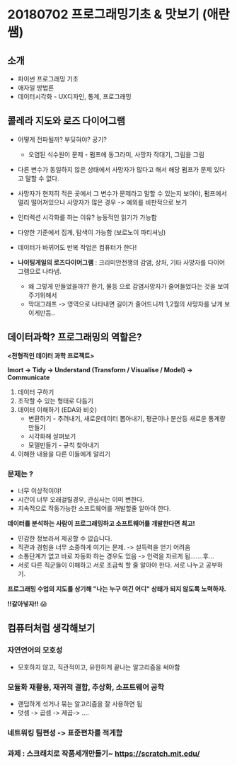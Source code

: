 # 20180702 프로그래밍기초 & 맛보기 (애란쌤)

## 소개
+ 파이썬 프로그래밍 기초
+ 애자일 방법론
+ 데이터시각화 - UX디자인, 통계, 프로그래밍

##  콜레라 지도와 로즈 다이어그램
+ 어떻게 전파될까? 부딪혀야? 공기?
     * 오염된 식수원이 문제 - 펌프에 동그라미, 사망자 작대기, 그림을 그림
+ 다른 변수가 동일하지 않은 상태에서 사망자가 많다고 해서 해당 펌프가 문제 있다고 말할 수 없다.
+ 사망자가 현저히 적은 곳에서 그 변수가 문제라고 말할 수 있는지 보아야, 펌프에서 멀리 떨어져있으나 사망자가 많은 경우 -> 예외를 비판적으로 보기

+ 인터렉션 시각화를 하는 이유? 능동적인 읽기가 가능함
+ 다양한 기준에서 집계, 탐색이 가능함 (보로노이 파티셔닝)
+ 데이터가 바뀌어도 반복 작업은 컴퓨터가 한다!

+ **나이팅게일의 로즈다이어그램** : 크리미안전쟁의 감염, 상처, 기타 사망자를 다이어그램으로 나타냄. 
     * 왜 그렇게 만들었을까?? 환기, 물등 으로 감염사망자가 줄어들었다는 것을 보여주기위해서
     * 막대그래프 -> 영역으로 나타내면 길이가 줄어드니까 1,2월의 사망자를 낮게 보이게만듬..

## 데이터과학? 프로그래밍의 역할은?
**<전형적인 데이터 과학 프로젝트>**


**Imort -> Tidy -> Understand (Transform / Visualise / Model) -> Communicate**


1. 데이터 구하기
2. 조작할 수 있는 형태로 다듬기
3. 데이터 이해하기 (EDA와 비슷)
     * 변환하기 - 추려내기, 새로운데이터 뽑아내기, 평균이나 분산등 새로운 통계량 만들기
     * 시각화해 살펴보기
     * 모델만들기 - 규칙 찾아내기
4. 이해한 내용을 다른 이들에게 알리기
 
### 문제는 ?
+ 너무 이상적이야! 
+ 시간이 너무 오래걸릴경우, 관심사는 이미 변한다.
+ 지속적으로 작동가능한 소프트웨어를 개발할줄 알아야 한다.


**데이터를 분석하는 사람이 프로그래밍하고 소프트웨어를 개발한다면 최고!**
+ 민감한 정보라서 제공할 수 없습니다.
+ 직관과 경험을 너무 소중하게 여기는 문제. -> 설득력을 얻기 어려움
+ 소통단계가 없고 바로 자동화 하는 경우도 있음 -> 인력을 자르게 됨.......후...
+ 서로 다른 직군들이 이해하고 서로 조금씩 할 줄 알아야 한다. 서로 나누고 공부하기.


**프로그래밍 수업의 지도를 상기해 "나는 누구 여긴 어디" 상태가 되지 않도록 노력하자.**


**!!갈아넣자!!** :scream:

## 컴퓨터처럼 생각해보기

### 자연언어의 모호성 
+ 모호하지 않고, 직관적이고, 유한하게 끝나는 알고리즘을 써야함

### 모듈화 재활용, 재귀적 결합, 추상화, 소프트웨어 공학
+ 랜덤하게 섞거나 묶는 알고리즘을 잘 사용하면 됨
+ 덧셈 -> 곱셈 -> 제곱-> ....

### 네트워킹 팀편성 -> 표준편차를 적게함


### 과제 : 스크래치로 작품세개만들기~ https://scratch.mit.edu/



